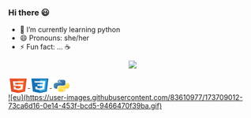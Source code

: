 ### Hi there 😃

- 🌱 I’m currently learning python
- 😄 Pronouns: she/her
- ⚡ Fun fact: ...
☕

<div align="center">
  <a href="https://github.com/sofiassoares">
  <img height="150" src="https://github-readme-stats.vercel.app/api?username=sofiassoares&show_icons=true&theme=dracula&include_all_commits=true&count_private=true"/>
</div>
  
 <div style="display: inline_block"><br>
  <img align="center" alt="Sof-HTML" height="30" width="40" src="https://raw.githubusercontent.com/devicons/devicon/master/icons/html5/html5-original.svg">
  <img align="center" alt="Sof-CSS" height="30" width="40" src="https://raw.githubusercontent.com/devicons/devicon/master/icons/css3/css3-original.svg">
  <img align="center" alt="Sof-Python" height="30" width="40" src="https://raw.githubusercontent.com/devicons/devicon/master/icons/python/python-original.svg">
</div>
 ![eu](https://user-images.githubusercontent.com/83610977/173709012-73ca6d16-0e14-453f-bcd5-9466470f39ba.gif)
